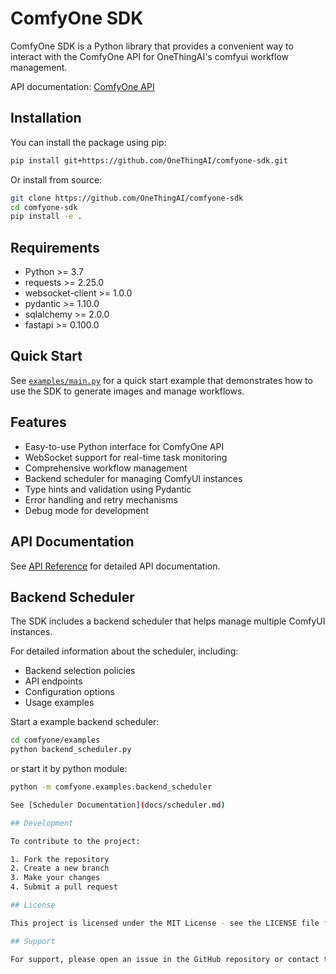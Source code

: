 # ComfyOne SDK

ComfyOne SDK is a Python library that provides a convenient way to interact with the ComfyOne API for OneThingAI's comfyui workflow management.

API documentation: [ComfyOne API](https://onethingai.yuque.com/org-wiki-onethingai-gexhu2/help/asf9hbbuf0qgrpg8)

## Installation

You can install the package using pip: 

```bash
pip install git+https://github.com/OneThingAI/comfyone-sdk.git
```
Or install from source:

```bash
git clone https://github.com/OneThingAI/comfyone-sdk
cd comfyone-sdk
pip install -e .
```

## Requirements

- Python >= 3.7
- requests >= 2.25.0
- websocket-client >= 1.0.0
- pydantic >= 1.10.0
- sqlalchemy >= 2.0.0
- fastapi >= 0.100.0

## Quick Start

See [`examples/main.py`](examples/main.py) for a quick start example that demonstrates how to use the SDK to generate images and manage workflows.

## Features

- Easy-to-use Python interface for ComfyOne API
- WebSocket support for real-time task monitoring
- Comprehensive workflow management
- Backend scheduler for managing ComfyUI instances
- Type hints and validation using Pydantic
- Error handling and retry mechanisms
- Debug mode for development

## API Documentation

See [API Reference](docs/api_reference.md) for detailed API documentation.

## Backend Scheduler

The SDK includes a backend scheduler that helps manage multiple ComfyUI instances. 

For detailed information about the scheduler, including:
- Backend selection policies
- API endpoints
- Configuration options
- Usage examples

Start a example backend scheduler:

```bash
cd comfyone/examples
python backend_scheduler.py
```
or start it by python module:
```bash
python -m comfyone.examples.backend_scheduler

See [Scheduler Documentation](docs/scheduler.md)

## Development

To contribute to the project:

1. Fork the repository
2. Create a new branch
3. Make your changes
4. Submit a pull request

## License

This project is licensed under the MIT License - see the LICENSE file for details.

## Support

For support, please open an issue in the GitHub repository or contact the maintainers.


